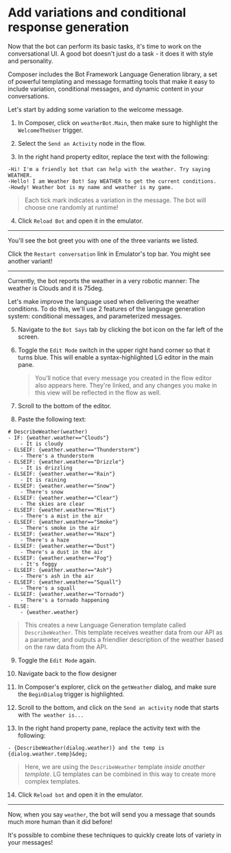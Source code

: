 # Add variations and conditional response generation

Now that the bot can perform its basic tasks, it's time to work on the conversational UI. A good bot doesn't just do a task - it does it with style and personality.

Composer includes the Bot Framework Language Generation library, a set of powerful templating and message formatting tools that make it easy to include variation, conditional messages, and dynamic content in your conversations.

Let's start by adding some variation to the welcome message.

1. In Composer, click on `weatherBot.Main`, then make sure to highlight the `WelcomeTheUser` trigger.

2. Select the `Send an Activity` node in the flow.

3. In the right hand property editor, replace the text with the following:
```
-Hi! I'm a friendly bot that can help with the weather. Try saying WEATHER.
-Hello! I am Weather Bot! Say WEATHER to get the current conditions.
-Howdy! Weather bot is my name and weather is my game.
```

> Each tick mark indicates a variation in the message. The bot will choose one randomly at runtime!

4. Click `Reload Bot` and open it in the emulator.

---

You'll see the bot greet you with one of the three variants we listed. 

Click the `Restart conversation` link in Emulator's top bar. You might see another variant!

---

Currently, the bot reports the weather in a very robotic manner: The weather is Clouds and it is 75deg.

Let's make improve the language used when delivering the weather conditions. To do this, we'll use 2 features of the language generation system: conditional messages, and parameterized messages.

5. Navigate to the `Bot Says` tab by clicking the bot icon on the far left of the screen.

6. Toggle the `Edit Mode` switch in the upper right hand corner so that it turns blue.  This will enable a syntax-highlighted LG editor in the main pane.

      > You'll notice that every message you created in the flow editor also appears here. They're linked, and any changes you make in this view will be reflected in the flow as well.

7. Scroll to the bottom of the editor.

8. Paste the following text:
```
# DescribeWeather(weather)
- IF: {weather.weather=="Clouds"}
    - It is cloudy
- ELSEIF: {weather.weather=="Thunderstorm"}
    - There's a thunderstorm
- ELSEIF: {weather.weather=="Drizzle"}
    - It is drizzling
- ELSEIF: {weather.weather=="Rain"}
    - It is raining
- ELSEIF: {weather.weather=="Snow"}
    - There's snow
- ELSEIF: {weather.weather=="Clear"}
    - The skies are clear
- ELSEIF: {weather.weather=="Mist"}
    - There's a mist in the air
- ELSEIF: {weather.weather=="Smoke"}
    - There's smoke in the air
- ELSEIF: {weather.weather=="Haze"}
    - There's a haze
- ELSEIF: {weather.weather=="Dust"}
    - There's a dust in the air
- ELSEIF: {weather.weather=="Fog"}
    - It's foggy
- ELSEIF: {weather.weather=="Ash"}
    - There's ash in the air
- ELSEIF: {weather.weather=="Squall"}
    - There's a squall
- ELSEIF: {weather.weather=="Tornado"}
    - There's a tornado happening
- ELSE:
    - {weather.weather}
```

> This creates a new Language Generation template called `DescribeWeather`. This template receives weather data from our API as a parameter, and outputs a friendlier 
description of the weather based on the raw data from the API.

9. Toggle the `Edit Mode` again.

10. Navigate back to the flow designer

11. In Composer's explorer, click on the `getWeather` dialog, and make sure the `BeginDialog` trigger is highlighted.

12. Scroll to the bottom, and click on the `Send an activity` node that starts with `The weather is...`

13. In the right hand property pane, replace the activity text with the following:
```
- {DescribeWeather(dialog.weather)} and the temp is {dialog.weather.temp}&deg;
```

> Here, we are using the `DescribeWeather` template _inside another template_. LG templates can be combined in this way to create more complex templates.

14. Click `Reload bot` and open it in the emulator.

---

Now, when you say `weather`, the bot will send you a message that sounds much more human than it did before!

It's possible to combine these techniques to quickly create lots of variety in your messages!
